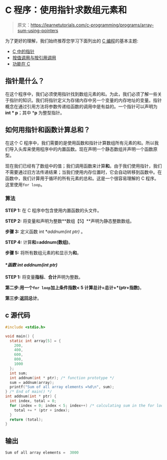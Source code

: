 # C 程序：使用指针求数组元素和

> 原文：<https://learnetutorials.com/c-programming/programs/array-sum-using-pointers>

为了更好的理解，我们始终推荐您学习下面列出的 [C 编程](../ "C programming")的基本主题:

*   [C 中的指针](../../c-programming/pointers)
*   [按值调用与按引用调用](../../c-programming/call-by-value-and-call-by-reference)
*   [功能在 C](../../c-programming/functions)

## 指针是什么？

在这个程序中，我们必须使用指针找到数组元素的和。为此，我们必须了解一些关于指针的知识。我们将指针定义为存储内存中另一个变量的内存地址的变量。指针概念在通过引用方法将参数传递给函数的调用中是有益的。一个指针可以声明为**int * p**；其中 ***p** 为整型指针。

## 如何用指针和函数计算总和？

在这个 C 程序中，我们需要的是使用函数和指针计算数组所有元素的和。所以我们导入头库来使用程序中的内置函数。现在声明一个静态数组并声明一个函数原型。

现在我们已经有了数组中的值；我们调用函数来计算**和**。由于我们使用指针，我们不需要通过旧方法传递结果；当我们使用内存位置时，它会自动转移到函数中。在函数中，我们计算用于循环的所有元素的总和。这是一个很容易理解的 C 程序。这里使用`for loop`。

### 算法

**STEP 1:** 在 C 程序中包含使用内置函数的头文件。

**STEP 2:** 将变量和声明为整数**数组【5】**声明为静态整数数组。

**步骤 3:** 定义函数 int **addnum(int *ptr)** 。

**STEP 4:** 计算**和=addnum(数组)**。

**步骤 5:** 将所有数组元素的和显示为**和**。

#### **函数 int addnum(int *ptr)**

**STEP 1:** 将变量**指标**、**合计**声明为整数。

**第二步:**用一个`for loop`加上条件指数< 5 计算**总计=总计+*(ptr+指数)**。

**第三步:**返回**总计**。

## c 源代码

```c
#include <stdio.h>

void main() {
  static int array[5] = {
    200,
    400,
    600,
    800,
    1000
  };
  int sum;
  int addnum(int * ptr); /* function prototype */
  sum = addnum(array);
  printf("Sum of all array elements =%d\n", sum);
} /* End of main() */
int addnum(int * ptr) {
  int index, total = 0;
  for (index = 0; index < 5; index++) /* calculating sum in the for loop */ {
    total += * (ptr + index);
  }
  return (total);
}

```

## 输出

```c
Sum of all array elements =  3000
```